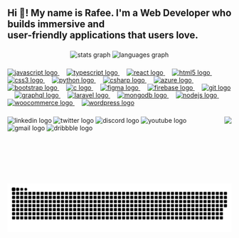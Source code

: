 <h2 align="left">Hi 👋! My name is Rafee. I'm a Web Developer who builds immersive and<br>user-friendly applications that users love.</h2>

###

<div align="center">
  <img src="https://github-readme-stats.vercel.app/api?username=raeef1001&hide_title=false&hide_rank=false&show_icons=true&include_all_commits=true&count_private=true&disable_animations=false&theme=dracula&locale=en&hide_border=false" height="150" alt="stats graph"  />
  <img src="https://github-readme-stats.vercel.app/api/top-langs?username=raeef1001&locale=en&hide_title=false&layout=compact&card_width=320&langs_count=5&theme=dracula&hide_border=false" height="150" alt="languages graph"  />
</div>

###

<div align="left">
<a href="https://developer.mozilla.org/en-US/docs/Web/JavaScript" target="_blank">
  <img src="https://cdn.jsdelivr.net/gh/devicons/devicon/icons/javascript/javascript-original.svg" height="30" alt="javascript logo" />
</a>
<img width="12" />
<a href="https://www.typescriptlang.org/docs/" target="_blank">
  <img src="https://cdn.jsdelivr.net/gh/devicons/devicon/icons/typescript/typescript-original.svg" height="30" alt="typescript logo" />
</a>
<img width="12" />
<a href="https://reactjs.org/docs/getting-started.html" target="_blank">
  <img src="https://cdn.jsdelivr.net/gh/devicons/devicon/icons/react/react-original.svg" height="30" alt="react logo" />
</a>
<img width="12" />
<a href="https://developer.mozilla.org/en-US/docs/Web/Guide/HTML/HTML5" target="_blank">
  <img src="https://cdn.jsdelivr.net/gh/devicons/devicon/icons/html5/html5-original.svg" height="30" alt="html5 logo" />
</a>
<img width="12" />
<a href="https://developer.mozilla.org/en-US/docs/Web/CSS" target="_blank">
  <img src="https://cdn.jsdelivr.net/gh/devicons/devicon/icons/css3/css3-original.svg" height="30" alt="css3 logo" />
</a>
<img width="12" />
<a href="https://docs.python.org/3/" target="_blank">
  <img src="https://cdn.jsdelivr.net/gh/devicons/devicon/icons/python/python-original.svg" height="30" alt="python logo" />
</a>
<img width="12" />
<a href="https://learn.microsoft.com/en-us/dotnet/csharp/" target="_blank">
  <img src="https://cdn.jsdelivr.net/gh/devicons/devicon/icons/csharp/csharp-original.svg" height="30" alt="csharp logo" />
</a>
<img width="12" />
<a href="https://learn.microsoft.com/en-us/azure/" target="_blank">
  <img src="https://cdn.jsdelivr.net/gh/devicons/devicon/icons/azure/azure-original.svg" height="30" alt="azure logo" />
</a>
<img width="12" />
<a href="https://getbootstrap.com/docs/" target="_blank">
  <img src="https://cdn.jsdelivr.net/gh/devicons/devicon/icons/bootstrap/bootstrap-original.svg" height="30" alt="bootstrap logo" />
</a>
<img width="12" />
<a href="https://devdocs.io/c/" target="_blank">
  <img src="https://cdn.jsdelivr.net/gh/devicons/devicon/icons/c/c-original.svg" height="30" alt="c logo" />
</a>
<img width="12" />
<a href="https://www.figma.com/" target="_blank">
  <img src="https://cdn.jsdelivr.net/gh/devicons/devicon/icons/figma/figma-original.svg" height="30" alt="figma logo" />
</a>
<img width="12" />
<a href="https://firebase.google.com/docs" target="_blank">
  <img src="https://cdn.jsdelivr.net/gh/devicons/devicon/icons/firebase/firebase-plain.svg" height="30" alt="firebase logo" />
</a>
<img width="12" />
<a href="https://git-scm.com/doc" target="_blank">
  <img src="https://cdn.jsdelivr.net/gh/devicons/devicon/icons/git/git-original.svg" height="30" alt="git logo" />
</a>
<img width="12" />
<a href="https://graphql.org/learn/" target="_blank">
  <img src="https://cdn.jsdelivr.net/gh/devicons/devicon/icons/graphql/graphql-plain.svg" height="30" alt="graphql logo" />
</a>
<img width="12" />
<a href="https://laravel.com/docs" target="_blank">
  <img src="https://upload.wikimedia.org/wikipedia/commons/thumb/9/9a/Laravel.svg/1969px-Laravel.svg.png" height="30" alt="laravel logo" />
</a>
<img width="12" />
<a href="https://www.mongodb.com/docs/" target="_blank">
  <img src="https://cdn.jsdelivr.net/gh/devicons/devicon/icons/mongodb/mongodb-original.svg" height="30" alt="mongodb logo" />
</a>
<img width="12" />
<a href="https://nodejs.org/en/docs/" target="_blank">
  <img src="https://cdn.jsdelivr.net/gh/devicons/devicon/icons/nodejs/nodejs-original.svg" height="30" alt="nodejs logo" />
</a>
<img width="12" />
<a href="https://woocommerce.com/documentation/" target="_blank">
  <img src="https://cdn.jsdelivr.net/gh/devicons/devicon/icons/woocommerce/woocommerce-original.svg" height="30" alt="woocommerce logo" />
</a>
<img width="12" />
<a href="https://wordpress.org/support/article/wordpress-documentation/" target="_blank">
  <img src="https://cdn.jsdelivr.net/gh/devicons/devicon/icons/wordpress/wordpress-original.svg" height="30" alt="wordpress logo" />
</a>

</div>

###

<img align="right" height="150" src="https://camo.githubusercontent.com/cae12fddd9d6982901d82580bdf321d81fb299141098ca1c2d4891870827bf17/68747470733a2f2f6d69726f2e6d656469756d2e636f6d2f6d61782f313336302f302a37513379765349765f7430696f4a2d5a2e676966"  />

###

<div align="left">
  <img src="https://raw.githubusercontent.com/maurodesouza/profile-readme-generator/master/src/assets/icons/social/linkedin/default.svg" width="52" height="40" alt="linkedin logo"  />
  <img src="https://raw.githubusercontent.com/maurodesouza/profile-readme-generator/master/src/assets/icons/social/twitter/default.svg" width="52" height="40" alt="twitter logo"  />
  <img src="https://raw.githubusercontent.com/maurodesouza/profile-readme-generator/master/src/assets/icons/social/discord/default.svg" width="52" height="40" alt="discord logo"  />
  <img src="https://raw.githubusercontent.com/maurodesouza/profile-readme-generator/master/src/assets/icons/social/youtube/default.svg" width="52" height="40" alt="youtube logo"  />
  <img src="https://raw.githubusercontent.com/maurodesouza/profile-readme-generator/master/src/assets/icons/social/gmail/default.svg" width="52" height="40" alt="gmail logo"  />
  <img src="https://raw.githubusercontent.com/maurodesouza/profile-readme-generator/master/src/assets/icons/social/dribbble/default.svg" width="52" height="40" alt="dribbble logo"  />
</div>

###

<br clear="both">

<img src="https://raw.githubusercontent.com/raeef1001/raeef1001/output/snake.svg" alt="Snake animation" />

###
